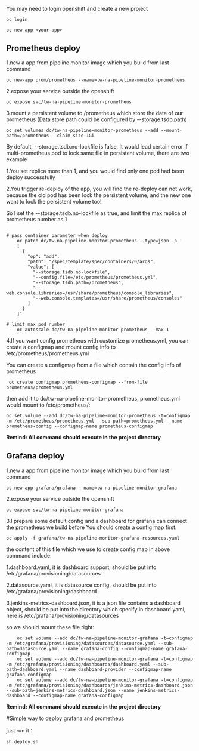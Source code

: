 
You may need to login openshift and create a new project

```
oc login

oc new-app <your-app>
```


## Prometheus deploy
1.new a app from pipeline monitor image which you build from last command

```
oc new-app prom/prometheus --name=tw-na-pipeline-monitor-prometheus
```

2.expose your service outside the openshift

```
oc expose svc/tw-na-pipeline-monitor-prometheus
```

3.mount a persistent volume to /prometheus which store the data of our prometheus (Data store path could be configured by --storage.tsdb.path)

```
oc set volumes dc/tw-na-pipeline-monitor-prometheus --add --mount-path=/prometheus --claim-size 1Gi
```

  By default, --storage.tsdb.no-lockfile is false, It would lead certain error if multi-prometheus pod to lock same file in persistent volume, there are two example
   
   1.You set replica more than 1, and you would find only one pod had been deploy successfully
   
   2.You trigger re-deploy of the app, you will find the re-deploy can not work, because the old pod has been lock the persistent volume, and the new one want to lock the persistent volume too!

  So I set the --storage.tsdb.no-lockfile as true, and limit the max replica of prometheus number as 1
  
```shell script

# pass container parameter when deploy
    oc patch dc/tw-na-pipeline-monitor-prometheus --type=json -p '
    [
      {
        "op": "add",
        "path": "/spec/template/spec/containers/0/args",
        "value": [
          "--storage.tsdb.no-lockfile",
          "--config.file=/etc/prometheus/prometheus.yml",
          "--storage.tsdb.path=/prometheus",
          "--web.console.libraries=/usr/share/prometheus/console_libraries",
          "--web.console.templates=/usr/share/prometheus/consoles"
        ]
      }
    ]'

# limit max pod number
    oc autoscale dc/tw-na-pipeline-monitor-prometheus --max 1
``` 

4.If you want config prometheus with customize prometheus.yml, you can create a configmap and mount config info to /etc/prometheus/prometheus.yml

You can create a configmap from a file which contain the config info of prometheus
```$xslt
 oc create configmap prometheus-configmap --from-file prometheus/prometheus.yml
```

then add it to dc/tw-na-pipeline-monitor-prometheus, prometheus.yml would mount to /etc/prometheus/:

```
oc set volume --add dc/tw-na-pipeline-monitor-prometheus -t=configmap -m /etc/prometheus/prometheus.yml --sub-path=prometheus.yml --name prometheus-config --configmap-name prometheus-configmap
```

**Remind: All command should execute in the project directory**

## Grafana deploy
1.new a app from pipeline monitor image which you build from last command

```
oc new-app grafana/grafana --name=tw-na-pipeline-monitor-grafana
```

2.expose your service outside the openshift

```
oc expose svc/tw-na-pipeline-monitor-grafana
```

3.I prepare some default config and a dashboard for grafana can connect the prometheus we build before
    You should create a config map first:
    
```    
oc apply -f grafana/tw-na-pipeline-monitor-grafana-resources.yaml
```
    
the content of this file which we use to create config map in above command include:
   
  1.dashboard.yaml, it is dashboard support, should be put into /etc/grafana/provisioning/datasources
        
  2.datasource.yaml, it is datasource config, should be put into /etc/grafana/provisioning/dashboard
        
  3.jenkins-metrics-dashboard.json, it is a json file contains a dashboard object, should be put into the directory which specify in dashboard.yaml, here is /etc/grafana/provisioning/datasources
        
so we should mount these file right:
    
```
    oc set volume --add dc/tw-na-pipeline-monitor-grafana -t=configmap -m /etc/grafana/provisioning/datasources/datasource.yaml --sub-path=datasource.yaml --name grafana-config --configmap-name grafana-configmap
    oc set volume --add dc/tw-na-pipeline-monitor-grafana -t=configmap -m /etc/grafana/provisioning/dashboards/dashboard.yaml --sub-path=dashboard.yaml --name dashboard-provider --configmap-name grafana-configmap
    oc set volume --add dc/tw-na-pipeline-monitor-grafana -t=configmap -m /etc/grafana/provisioning/dashboards/jenkins-metrics-dashboard.json --sub-path=jenkins-metrics-dashboard.json --name jenkins-metrics-dashboard --configmap-name grafana-configmap
```

**Remind: All command should execute in the project directory**

#Simple way to deploy grafana and prometheus

just run it：
```
sh deploy.sh
```
